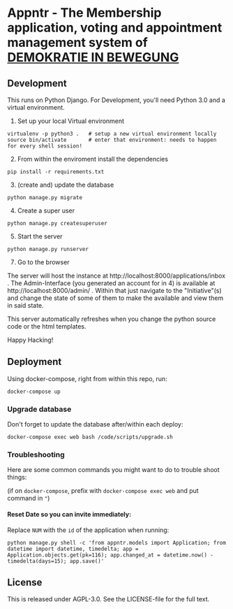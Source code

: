 # Appntr - The Membership application, voting and appointment management system of [DEMOKRATIE IN BEWEGUNG](https://bewegung.jetzt)

## Development 

This runs on Python Django. For Development, you'll need Python 3.0 and a virtual environment.

1. Set up your local Virtual environment

```
virtualenv -p python3 .   # setup a new virtual environment locally
source bin/activate       # enter that environment: needs to happen for every shell session!
```

2. From within the enviroment install the dependencies

```
pip install -r requirements.txt
```

3. (create and) update the database
```
python manage.py migrate
```

4. Create a super user
```
python manage.py createsuperuser
```

5. Start the server
```
python manage.py runserver
```

7. Go to the browser

The server will host the instance at http://localhost:8000/applications/inbox . The Admin-Interface (you generated an account for in 4) is available at http://localhost:8000/admin/ . Within that just navigate to the "Initiative"(s) and change the state of some of them to make the available and view them in said state.

This server automatically refreshes when you change the python source code or the html templates. 

Happy Hacking!


## Deployment

Using docker-compose, right from within this repo, run:

```
docker-compose up
```


### Upgrade database

Don't forget to update the database after/within each deploy:

```
docker-compose exec web bash /code/scripts/upgrade.sh
```


### Troubleshooting

Here are some common commands you might want to do to trouble shoot things:

(if on `docker-compose`, prefix with `docker-compose exec web` and put command in `"`)

#### Reset Date so you can invite immediately:

Replace `NUM` with the `id` of the application when running:

```
python manage.py shell -c 'from appntr.models import Application; from datetime import datetime, timedelta; app = Application.objects.get(pk=116); app.changed_at = datetime.now() - timedelta(days=15); app.save()'
```



## License

This is released under AGPL-3.0. See the LICENSE-file for the full text.
